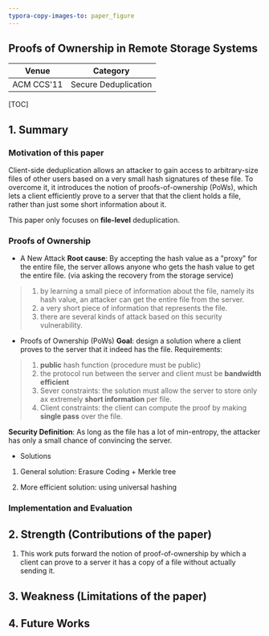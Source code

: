 ```yaml
---
typora-copy-images-to: paper_figure
---
```

Proofs of Ownership in Remote Storage Systems
------------------------------------------
|           Venue            |       Category       |
| :------------------------: | :------------------: |
| ACM CCS'11 | Secure Deduplication |
[TOC]

## 1. Summary
### Motivation of this paper
Client-side deduplication allows an attacker to gain access to arbitrary-size files of other users based on a very small hash signatures of these file.
To overcome it, it introduces the notion of proofs-of-ownership (PoWs), which lets a client efficiently prove to a server that that the client holds a file, rather than just some short information about it.

This paper only focuses on **file-level** deduplication.
### Proofs of Ownership
- A New Attack
**Root cause**: By accepting the hash value as a "proxy" for the entire file, the server allows anyone who gets the hash value to get the entire file. (via asking the recovery from the storage service)
> 1. by learning a small piece of information about the file, namely its hash value, an attacker can get the entire file from the server.
> 2. a very short piece of information that represents the file.
> 3. there are several kinds of attack based on this security vulnerability. 

- Proofs of Ownership (PoWs)
**Goal**: design a solution where a client proves to the server that it indeed has the file.
Requirements:
> 1. **public** hash function (procedure must be public)
> 2. the protocol run between the server and client must be **bandwidth efficient**
> 3. Sever constraints: the solution must allow the server to store only ax extremely **short information** per file.
> 4. Client constraints: the client can compute the proof by making **single pass** over the file.

**Security Definition**:
As long as the file has a lot of min-entropy, the attacker has only a small chance of convincing the server.

- Solutions
1. General solution: Erasure Coding + Merkle tree

2. More efficient solution: using universal hashing






### Implementation and Evaluation

## 2. Strength (Contributions of the paper)
1. This work puts forward the notion of proof-of-ownership by which a client can prove to a server it has a copy of a file without actually sending it.


## 3. Weakness (Limitations of the paper)

## 4. Future Works
